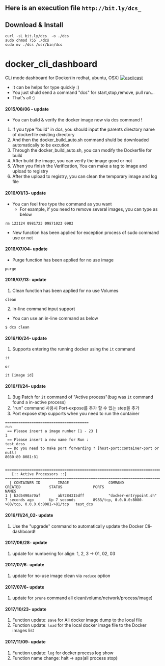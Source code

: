## Here is an execution file	`http://bit.ly/dcs_`

## Download & Install
```
curl -sL bit.ly/dcs_ -o ./dcs
sudo chmod 755 ./dcs
sudo mv ./dcs /usr/bin/dcs
```

# docker_cli_dashboard
CLi mode dashboard for Docker(in redhat, ubuntu, OSX)
[![asciicast](https://asciinema.org/a/166084.png)](https://asciinema.org/a/166084)

* It can be helps for type quickly :)
* You just shuld send a command "dcs" for start,stop,remove, pull run...
* That's all :)

#### 2015/08/06 - update
* You can build & verify the docker image now via dcs command !

1. If you type "build" in dcs, you should input the parents directory name of dockerfile existing directory
2. And then the docker_build_auto.sh command shuld be downloaded automatically to be excution.
3. Through the docker_build_auto.sh, you can modify the Dockerfile for build
4. After build the image, you can verify the image good or not
6. When you finish the Verification, You can make a tag to image and upload to registry
6. After the upload to registry, you can clean the temporary image and log file
  

#### 2016/01/13- update
* You can feel free type the command as you want
  * For example, if you need to remove several images, you can type as below
```
rm 123124 0981723 09871023 0983
```
* New function has been applied for exception process of sudo command use or not

#### 2016/07/04- update
* Purge function has been applied for no use image
```
purge
```

#### 2016/07/13- update

1. Clean function has been applied for no use Volumes
```
clean
```
2. In-line command input support
  * You can use an in-line command as below
```
$ dcs clean
```
  
  
#### 2016/10/24- update

1. Supports entering the running docker using the `it` command
```
it

or

it [image id]
```

#### 2016/11/24- update

1. Bug Patch for `it` command of "Active process"(bug was `it` command found a in-active process)
2. "run" command 사용시 Port-expose를 추가 할 수 있는 step을 추가
2. Port expose step supports when you need to run the container
```
======================================
run
 == Please insert a image number [1 - 23 ]
1
 == Please insert a new name for Run :
test_dcss
 == Do you need to make port forwarding ? [host-port:container-port or null]
8080:80 8081:81


=========================================================================================================================================================
   [:: Active Processors ::]
=========================================================================================================================================================
  | CONTAINER ID        IMAGE                  COMMAND                  CREATED             STATUS              PORTS                                                  NAMES
1 | b2d5490a70af        ab7284315dff           "docker-entrypoint.sh"   7 seconds ago       Up 7 seconds        8983/tcp, 0.0.0.0:8080->80/tcp, 0.0.0.0:8081->81/tcp   test_dcs
``` 


#### 2016/11/24_02- update
1. Use the "upgrade" command to automatically update the Docker Cli-dashboard!

#### 2017/06/28- update
1. update for numbering for align: 1, 2, 3 -> 01, 02, 03

#### 2017/07/6- update
1. update for no-use image clean via `reduce` option


#### 2017/07/6- update
1. update for `prune` command all clean(volume/network/process/image)

#### 2017/10/23- update
1. Function update: `save` for All docker image dump to the local file
2. Function update: `load` for the local docker image file to the Docker images list


#### 2017/11/09- update
1. Function update: `log` for docker process log show
2. Function name change: halt -> aps(all process stop) 



